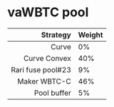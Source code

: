 # vaWBTC pool
|Strategy | Weight |
|-------: | --------|
|Curve| 0%     |
|Curve Convex| 40%     |
|Rari fuse pool#23 | 9%     |
|Maker WBTC-C | 46%    |
|Pool buffer | 5%     |
